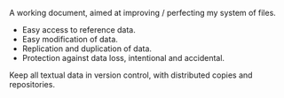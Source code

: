 A working document, aimed at improving / perfecting my system of files.

* Easy access to reference data.
* Easy modification of data.
* Replication and duplication of data.
* Protection against data loss, intentional and accidental. 

Keep all textual data in version control, with distributed copies and repositories.